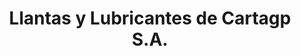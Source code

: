 ---
title: "Llantas y Lubricantes de Cartagp S.A."
url: /cartago/llantas-y-lubricantes-de-cartagp-s-a/
shop: reparación de automóviles
---